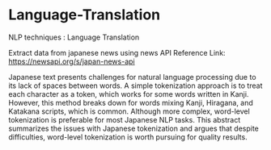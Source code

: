 # Language-Translation
NLP techniques : Language Translation 


Extract data from japanese news using news API
Reference Link: https://newsapi.org/s/japan-news-api 

Japanese text presents challenges for natural language processing due to its lack of spaces between words. A simple tokenization approach is to treat each character as a token, which works for some words written in Kanji. However, this method breaks down for words mixing Kanji, Hiragana, and Katakana scripts, which is common. Although more complex, word-level tokenization is preferable for most Japanese NLP tasks. This abstract summarizes the issues with Japanese tokenization and argues that despite difficulties, word-level tokenization is worth pursuing for quality results.
